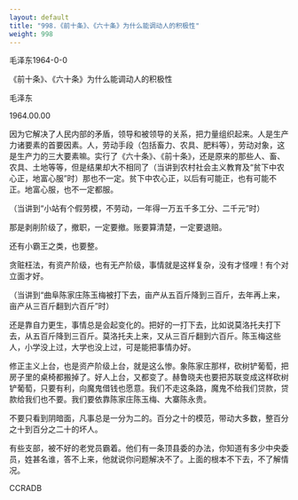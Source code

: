 ```yaml
---
layout: default
title: "998.《前十条》、《六十条》为什么能调动人的积极性"
weight: 998
---
```


毛泽东1964-0-0

《前十条》、《六十条》为什么能调动人的积极性

毛泽东

1964.00.00

因为它解决了人民内部的矛盾，领导和被领导的关系，把力量组织起来。人是生产力诸要素的首要因素。人，劳动手段（包括畜力、农具、肥料等），劳动对象，这是生产力的三大要素嘛。实行了《六十条》、《前十条》，还是原来的那些人、畜、农具、土地等等，但是结果却大不相同了（当讲到农村社会主义教育及“贫下中农心正，地富心服”时）那也不一定。贫下中农心正，以后有可能正，也有可能不正。地富心服，也不一定都服。

（当讲到“小站有个假劳模，不劳动，一年得一万五千多工分、二千元”时）

那是剥削阶级了，撤职，一定要撤。账要算清楚，一定要退赔。

还有小霸王之类，也要整。

贪赃枉法，有资产阶级，也有无产阶级，事情就是这样复杂，没有才怪哩！有个对立面才好。

（当讲到“曲阜陈家庄陈玉梅被打下去，亩产从五百斤降到三百斤，去年再上来，亩产从三百斤翻到六百斤”时）

还是靠自力更生，事情总是会起变化的。把好的一打下去，比如说莫洛托夫打下去，从五百斤降到三百斤。莫洛托夫上来，又从三百斤翻到六百斤。陈玉梅这些人，小学没上过，大学也没上过，可是能把事情办好。

修正主义上台，也是资产阶级上台，就是这么惨。象陈家庄那样，砍树铲葡萄，把房子里的桌椅都搬掉了。好人上台，又都变了。赫鲁晓夫也要把苏联变成这样砍树铲葡萄，只要有利，向魔鬼借钱也愿意。我们不走这条路，魔鬼不给我们贷款，贷款给我们也不要。我们要依靠陈家庄陈玉梅、大寨陈永贵。

不要只看到阴暗面，凡事总是一分为二的。百分之十的模范，带动大多数，整百分之十到百分之二十的坏人。

有些支部，被不好的老党员霸着。他们有一条顶县委的办法，你知道有多少中央委员，姓甚名谁，答不上来，他就说你问题解决不了。上面的根本不下去，不了解情况。

CCRADB

